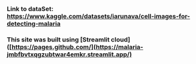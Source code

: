 ### Link to dataSet: https://www.kaggle.com/datasets/iarunava/cell-images-for-detecting-malaria
### This site was built using [Streamlit cloud]([https://pages.github.com/](https://malaria-jmbfbvtxqgzubtwar4emkr.streamlit.app/)

 

